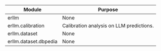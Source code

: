 |         Module        |                 Purpose                  |
| --------------------- | ---------------------------------------- |
|         erllm         |                   None                   |
|   erllm.calibration   | Calibration analysis on LLM predictions. |
|     erllm.dataset     |                   None                   |
| erllm.dataset.dbpedia |                   None                   |
